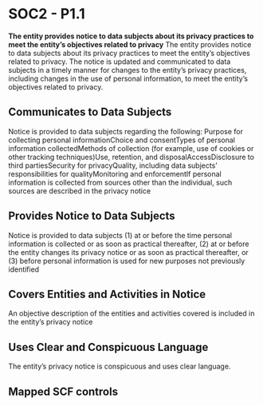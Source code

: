 # SOC2 - P1.1
**The entity provides notice to data subjects about its privacy practices to meet the entity’s objectives related to privacy**
The entity provides notice to data subjects about its privacy practices to meet the entity’s objectives related to privacy. The notice is updated and communicated to data subjects in a timely manner for changes to the entity’s privacy practices, including changes in the use of personal information, to meet the entity’s objectives related to privacy.
## Communicates to Data Subjects
Notice is provided to data subjects regarding the following: Purpose for collecting personal informationChoice and consentTypes of personal information collectedMethods of collection (for example, use of cookies or other tracking techniques)Use, retention, and disposalAccessDisclosure to third partiesSecurity for privacyQuality, including data subjects’ responsibilities for qualityMonitoring and enforcementIf personal information is collected from sources other than the individual, such sources are described in the privacy notice
## Provides Notice to Data Subjects
Notice is provided to data subjects (1) at or before the time personal information is collected or as soon as practical thereafter, (2) at or before the entity changes its privacy notice or as soon as practical thereafter, or (3) before personal information is used for new purposes not previously identified
## Covers Entities and Activities in Notice
An objective description of the entities and activities covered is included in the entity’s privacy notice
## Uses Clear and Conspicuous Language
The entity’s privacy notice is conspicuous and uses clear language.
## Mapped SCF controls